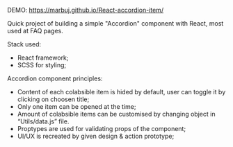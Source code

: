 DEMO: https://marbuj.github.io/React-accordion-item/

Quick project of building a simple "Accordion" component with React, most used at FAQ pages. 

Stack used: 
- React framework; 
- SCSS for styling;

Accordion component principles: 
- Content of each colabsible item is hided by default, user can toggle it by clicking on choosen title;
- Only one item can be opened at the time;
- Amount of colabsible items can be customised by changing object in “Utils/data.js” file.
- Proptypes are used for validating props of the component;
- UI/UX is recreated by given design & action prototype;
